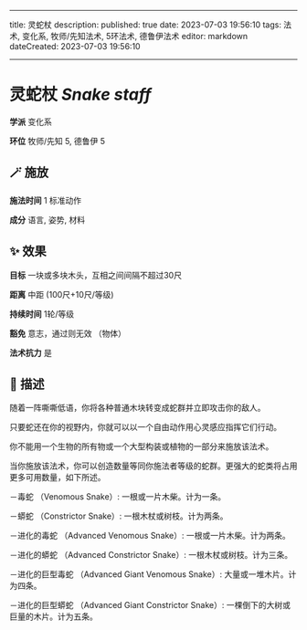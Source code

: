 
---
title: 灵蛇杖
description: 
published: true
date: 2023-07-03 19:56:10
tags: 法术, 变化系, 牧师/先知法术, 5环法术, 德鲁伊法术
editor: markdown
dateCreated: 2023-07-03 19:56:10

---

# **灵蛇杖** *Snake staff*

**学派** 变化系 

**环位** 牧师/先知 5, 德鲁伊 5

## 🪄 施放

**施法时间** 1 标准动作

**成分** 语言, 姿势, 材料

## ✨ 效果 

**目标** 一块或多块木头，互相之间间隔不超过30尺 

**距离** 中距 (100尺+10尺/等级)  

**持续时间** 1轮/等级 

**豁免** 意志，通过则无效 （物体）

**法术抗力** 是

## 📖 描述

随着一阵嘶嘶低语，你将各种普通木块转变成蛇群并立即攻击你的敌人。

只要蛇还在你的视野内，你就可以以一个自由动作用心灵感应指挥它们行动。

你不能用一个生物的所有物或一个大型构装或植物的一部分来施放该法术。

当你施放该法术，你可以创造数量等同你施法者等级的蛇群。更强大的蛇类将占用更多可用数量，如下所述。

－毒蛇 （Venomous Snake）: 一根或一片木柴。计为一条。

－蟒蛇 （Constrictor Snake）: 一根木杖或树枝。计为两条。

－进化的毒蛇 （Advanced Venomous Snake）: 一根或一片木柴。计为两条。

－进化的蟒蛇 （Advanced Constrictor Snake）: 一根木杖或树枝。计为三条。

－进化的巨型毒蛇 （Advanced Giant Venomous Snake）: 大量或一堆木片。计为四条。

－进化的巨型蟒蛇 （Advanced Giant Constrictor Snake）: 一棵倒下的大树或巨量的木片。计为五条。
    